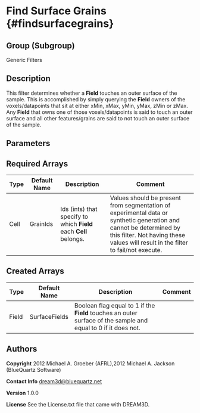 Find Surface Grains {#findsurfacegrains}
==========

## Group (Subgroup) ##
Generic Filters

## Description ##
This filter determines whether a **Field** touches an outer surface of the sample. This is accomplished by simply querying the **Field** owners of the voxels/datapoints that sit at either xMin, xMax, yMin, yMax, zMin or zMax.
Any **Field** that owns one of those voxels/datapoints is said to touch an outer surface and all other features/grains are said to not touch an outer surface of the sample.



## Parameters ##

## Required Arrays ##

| Type | Default Name | Description | Comment |
|------|--------------|-------------|---------|
| Cell | GrainIds | Ids (ints) that specify to which **Field** each **Cell** belongs. | Values should be present from segmentation of experimental data or synthetic generation and cannot be determined by this filter. Not having these values will result in the filter to fail/not execute. |

## Created Arrays ##

| Type | Default Name | Description | Comment |
|------|--------------|-------------|---------|
| Field | SurfaceFields | Boolean flag equal to 1 if the **Field** touches an outer surface of the sample and equal to 0 if it does not. |  |

## Authors ##

**Copyright** 2012 Michael A. Groeber (AFRL),2012 Michael A. Jackson (BlueQuartz Software)

**Contact Info** dream3d@bluequartz.net

**Version** 1.0.0

**License**  See the License.txt file that came with DREAM3D.



